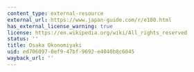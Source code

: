 ```yaml
---
content_type: external-resource
external_url: https://www.japan-guide.com/r/e100.html
has_external_license_warning: true
license: https://en.wikipedia.org/wiki/All_rights_reserved
status: ''
title: Osaka Okonomiyaki
uid: ed706097-0ef9-47bf-9692-e4040b8c6045
wayback_url: ''
---
```

